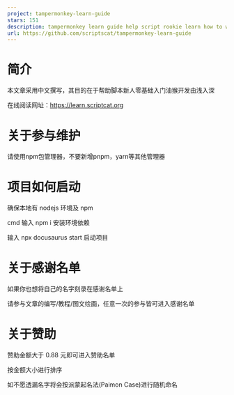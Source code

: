 ```yaml
---
project: tampermonkey-learn-guide
stars: 151
description: tampermonkey learn guide help script rookie learn how to write script 帮助脚本新人零基础入门油猴开发由浅入深
url: https://github.com/scriptscat/tampermonkey-learn-guide
---
```


简介
==

本文章采用中文撰写，其目的在于帮助脚本新人零基础入门油猴开发由浅入深

在线阅读网址：https://learn.scriptcat.org

关于参与维护
======

请使用npm包管理器，不要新增pnpm，yarn等其他管理器

项目如何启动
======

确保本地有 nodejs 环境及 npm

cmd 输入 npm i 安装环境依赖

输入 npx docusaurus start 启动项目

关于感谢名单
======

如果你也想将自己的名字刻录在感谢名单上

请参与文章的编写/教程/图文绘画，任意一次的参与皆可进入感谢名单

关于赞助
====

赞助金额大于 0.88 元即可进入赞助名单

按金额大小进行排序

如不愿透漏名字将会按派蒙起名法(Paimon Case)进行随机命名
